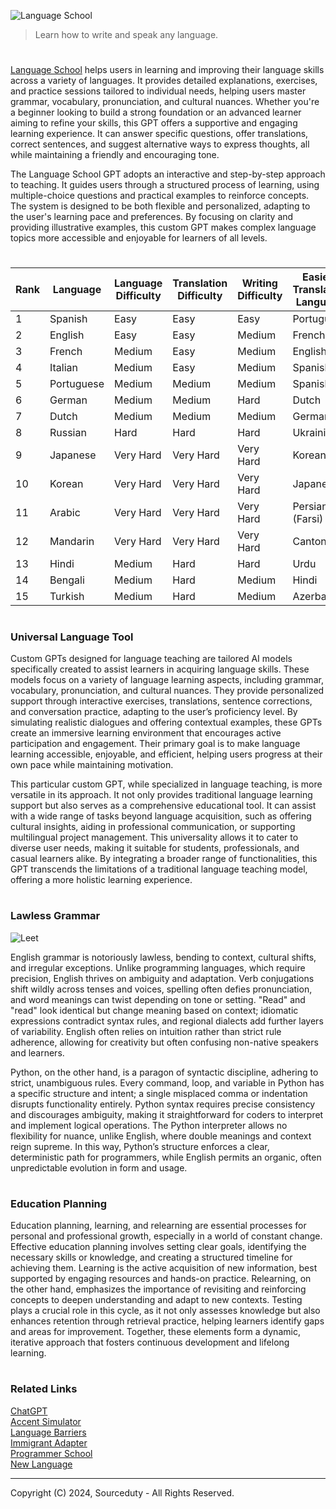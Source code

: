 ![Language School](https://github.com/user-attachments/assets/456a5bd4-1bea-4c87-9ffc-2611a92a912b)

> Learn how to write and speak any language.

#

[Language School](https://chatgpt.com/g/g-eQOhlZUpS-language-school) helps  users in learning and improving their language skills across a variety of languages. It provides detailed explanations, exercises, and practice sessions tailored to individual needs, helping users master grammar, vocabulary, pronunciation, and cultural nuances. Whether you're a beginner looking to build a strong foundation or an advanced learner aiming to refine your skills, this GPT offers a supportive and engaging learning experience. It can answer specific questions, offer translations, correct sentences, and suggest alternative ways to express thoughts, all while maintaining a friendly and encouraging tone.

The Language School GPT adopts an interactive and step-by-step approach to teaching. It guides users through a structured process of learning, using multiple-choice questions and practical examples to reinforce concepts. The system is designed to be both flexible and personalized, adapting to the user's learning pace and preferences. By focusing on clarity and providing illustrative examples, this custom GPT makes complex language topics more accessible and enjoyable for learners of all levels.

#

| Rank | Language       | Language Difficulty | Translation Difficulty | Writing Difficulty | Easiest Translation Language |
|------|----------------|---------------------|------------------------|--------------------|-----------------------------|
| 1    | Spanish        | Easy                | Easy                   | Easy               | Portuguese                  |
| 2    | English        | Easy                | Easy                   | Medium             | French                      |
| 3    | French         | Medium              | Easy                   | Medium             | English                     |
| 4    | Italian        | Medium              | Easy                   | Medium             | Spanish                     |
| 5    | Portuguese     | Medium              | Medium                 | Medium             | Spanish                     |
| 6    | German         | Medium              | Medium                 | Hard               | Dutch                       |
| 7    | Dutch          | Medium              | Medium                 | Medium             | German                      |
| 8    | Russian        | Hard                | Hard                   | Hard               | Ukrainian                   |
| 9    | Japanese       | Very Hard           | Very Hard              | Very Hard          | Korean                      |
| 10   | Korean         | Very Hard           | Very Hard              | Very Hard          | Japanese                    |
| 11   | Arabic         | Very Hard           | Very Hard              | Very Hard          | Persian (Farsi)             |
| 12   | Mandarin       | Very Hard           | Very Hard              | Very Hard          | Cantonese                   |
| 13   | Hindi          | Medium              | Hard                   | Hard               | Urdu                        |
| 14   | Bengali        | Medium              | Hard                   | Medium             | Hindi                       |
| 15   | Turkish        | Medium              | Hard                   | Medium             | Azerbaijani                 |

#
### Universal Language Tool

Custom GPTs designed for language teaching are tailored AI models specifically created to assist learners in acquiring language skills. These models focus on a variety of language learning aspects, including grammar, vocabulary, pronunciation, and cultural nuances. They provide personalized support through interactive exercises, translations, sentence corrections, and conversation practice, adapting to the user’s proficiency level. By simulating realistic dialogues and offering contextual examples, these GPTs create an immersive learning environment that encourages active participation and engagement. Their primary goal is to make language learning accessible, enjoyable, and efficient, helping users progress at their own pace while maintaining motivation.

This particular custom GPT, while specialized in language teaching, is more versatile in its approach. It not only provides traditional language learning support but also serves as a comprehensive educational tool. It can assist with a wide range of tasks beyond language acquisition, such as offering cultural insights, aiding in professional communication, or supporting multilingual project management. This universality allows it to cater to diverse user needs, making it suitable for students, professionals, and casual learners alike. By integrating a broader range of functionalities, this GPT transcends the limitations of a traditional language teaching model, offering a more holistic learning experience.

#
### Lawless Grammar

![Leet](https://github.com/user-attachments/assets/226f0f39-df32-4804-8fa3-789247098111)

English grammar is notoriously lawless, bending to context, cultural shifts, and irregular exceptions. Unlike programming languages, which require precision, English thrives on ambiguity and adaptation. Verb conjugations shift wildly across tenses and voices, spelling often defies pronunciation, and word meanings can twist depending on tone or setting. "Read" and "read" look identical but change meaning based on context; idiomatic expressions contradict syntax rules, and regional dialects add further layers of variability. English often relies on intuition rather than strict rule adherence, allowing for creativity but often confusing non-native speakers and learners.

Python, on the other hand, is a paragon of syntactic discipline, adhering to strict, unambiguous rules. Every command, loop, and variable in Python has a specific structure and intent; a single misplaced comma or indentation disrupts functionality entirely. Python syntax requires precise consistency and discourages ambiguity, making it straightforward for coders to interpret and implement logical operations. The Python interpreter allows no flexibility for nuance, unlike English, where double meanings and context reign supreme. In this way, Python’s structure enforces a clear, deterministic path for programmers, while English permits an organic, often unpredictable evolution in form and usage.

#
### Education Planning

Education planning, learning, and relearning are essential processes for personal and professional growth, especially in a world of constant change. Effective education planning involves setting clear goals, identifying the necessary skills or knowledge, and creating a structured timeline for achieving them. Learning is the active acquisition of new information, best supported by engaging resources and hands-on practice. Relearning, on the other hand, emphasizes the importance of revisiting and reinforcing concepts to deepen understanding and adapt to new contexts. Testing plays a crucial role in this cycle, as it not only assesses knowledge but also enhances retention through retrieval practice, helping learners identify gaps and areas for improvement. Together, these elements form a dynamic, iterative approach that fosters continuous development and lifelong learning.

#
### Related Links

[ChatGPT](https://github.com/sourceduty/ChatGPT)
<br>
[Accent Simulator](https://github.com/sourceduty/Accent_Simulator)
<br>
[Language Barriers](https://github.com/sourceduty/Language_Barriers)
<br>
[Immigrant Adapter](https://github.com/sourceduty/Immigrant_Adapter)
<br>
[Programmer School](https://github.com/sourceduty/Programmer_School)
<br>
[New Language](https://github.com/sourceduty/New_Language)

***
Copyright (C) 2024, Sourceduty - All Rights Reserved.
